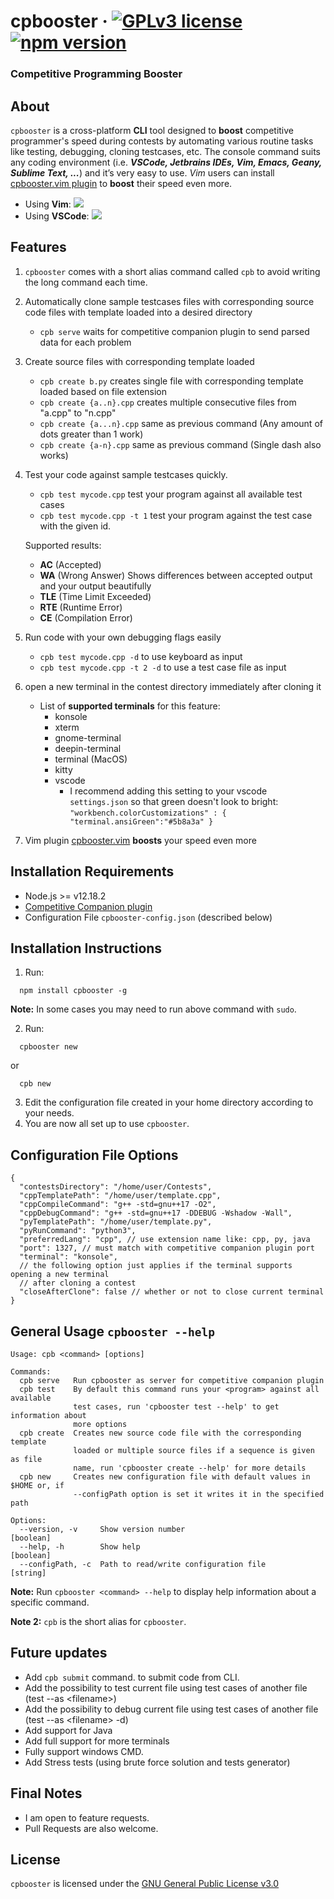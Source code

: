 # cpbooster &middot; [![GPLv3 license](https://img.shields.io/badge/License-GPLv3-blue.svg)](https://github.com/searleser97/cpbooster/blob/master/LICENSE) [![npm version](https://badge.fury.io/js/cpbooster.svg#)](https://badge.fury.io/js/cpbooster)

### Competitive Programming Booster

## About

`cpbooster` is a cross-platform **CLI** tool designed to **boost** competitive programmer's speed during contests by automating various routine tasks like testing, debugging, cloning testcases, etc. The console command suits any coding environment (i.e. _**VSCode, Jetbrains IDEs, Vim, Emacs, Geany, Sublime Text, ...**_) and it’s very easy to use. _Vim_ users can install [cpbooster.vim plugin](https://github.com/searleser97/cpbooster.vim) to **boost** their speed even more.

- Using **Vim**: <img src="https://searleser97.gitlab.io/competitive-programming-notes/cpbooster/cpbooster.gif"/>
- Using **VSCode**: <img src="https://searleser97.gitlab.io/competitive-programming-notes/cpbooster/cpbooster_vscode.gif"/>

## Features

1. `cpbooster` comes with a short alias command called `cpb` to avoid writing the long command each time.
1. Automatically clone sample testcases files with corresponding source code files with template loaded into a desired directory
   - `cpb serve` waits for competitive companion plugin to send parsed data for each problem
1. Create source files with corresponding template loaded
   - `cpb create b.py` creates single file with corresponding template loaded based on file extension
   - `cpb create {a..n}.cpp` creates multiple consecutive files from "a.cpp" to "n.cpp"
   - `cpb create {a...n}.cpp` same as previous command (Any amount of dots greater than 1 work)
   - `cpb create {a-n}.cpp` same as previous command (Single dash also works)
1. Test your code against sample testcases quickly.
   - `cpb test mycode.cpp` test your program against all available test cases
   - `cpb test mycode.cpp -t 1` test your program against the test case with the given id.

   Supported results:
   - **AC** (Accepted)
   - **WA** (Wrong Answer) Shows differences between accepted output and your output beautifully
   - **TLE** (Time Limit Exceeded)
   - **RTE** (Runtime Error)
   - **CE** (Compilation Error)
1. Run code with your own debugging flags easily
   - `cpb test mycode.cpp -d` to use keyboard as input
   - `cpb test mycode.cpp -t 2 -d` to use a test case file as input
1. open a new terminal in the contest directory immediately after cloning it
   - List of **supported terminals** for this feature:
     - konsole
     - xterm
     - gnome-terminal
     - deepin-terminal
     - terminal (MacOS)
     - kitty
     - vscode
       - I recommend adding this setting to your vscode `settings.json` so that green doesn't look to bright:
       `"workbench.colorCustomizations" : { "terminal.ansiGreen":"#5b8a3a" }`

1. Vim plugin [cpbooster.vim](https://github.com/searleser97/cpbooster.vim) **boosts** your speed even more

## Installation Requirements

- Node.js >= v12.18.2
- [Competitive Companion plugin](https://github.com/jmerle/competitive-companion)
- Configuration File `cpbooster-config.json` (described below)

## Installation Instructions

1. Run:

```shell
  npm install cpbooster -g
```

**Note:** In some cases you may need to run above command with `sudo`.

2. Run:

```shell
  cpbooster new
```
  or
```shell
  cpb new
```

3. Edit the configuration file created in your home directory according to your needs.
4. You are now all set up to use `cpbooster`.

## Configuration File Options

```jsonc
{
  "contestsDirectory": "/home/user/Contests",
  "cppTemplatePath": "/home/user/template.cpp",
  "cppCompileCommand": "g++ -std=gnu++17 -O2",
  "cppDebugCommand": "g++ -std=gnu++17 -DDEBUG -Wshadow -Wall",
  "pyTemplatePath": "/home/user/template.py",
  "pyRunCommand": "python3",
  "preferredLang": "cpp", // use extension name like: cpp, py, java
  "port": 1327, // must match with competitive companion plugin port
  "terminal": "konsole",
  // the following option just applies if the terminal supports opening a new terminal
  // after cloning a contest
  "closeAfterClone": false // whether or not to close current terminal
}
```

## General Usage `cpbooster --help`

```
Usage: cpb <command> [options]

Commands:
  cpb serve   Run cpbooster as server for competitive companion plugin
  cpb test    By default this command runs your <program> against all available
              test cases, run 'cpbooster test --help' to get information about
              more options
  cpb create  Creates new source code file with the corresponding template
              loaded or multiple source files if a sequence is given as file
              name, run 'cpbooster create --help' for more details
  cpb new     Creates new configuration file with default values in $HOME or, if
              --configPath option is set it writes it in the specified path

Options:
  --version, -v     Show version number                                [boolean]
  --help, -h        Show help                                          [boolean]
  --configPath, -c  Path to read/write configuration file               [string]
```

**Note:** Run `cpbooster <command> --help` to display help information about a specific command.

**Note 2:** `cpb` is the short alias for `cpbooster`.

## Future updates

- Add `cpb submit` command. to submit code from CLI.
- Add the possibility to test current file using test cases of another file (test --as \<filename>)
- Add the possibility to debug current file using test cases of another file (test --as \<filename> -d)
- Add support for Java
- Add full support for more terminals
- Fully support windows CMD.
- Add Stress tests (using brute force solution and tests generator)

## Final Notes

- I am open to feature requests.
- Pull Requests are also welcome.

## License

`cpbooster` is licensed under the [GNU General Public License v3.0](https://github.com/searleser97/cpbooster/blob/master/LICENSE)
